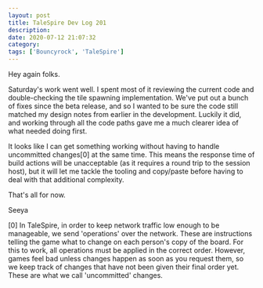 ```yaml
---
layout: post
title: TaleSpire Dev Log 201
description:
date: 2020-07-12 21:07:32
category:
tags: ['Bouncyrock', 'TaleSpire']
---
```


Hey again folks.

Saturday's work went well. I spent most of it reviewing the current code and double-checking the tile spawning implementation. We've put out a bunch of fixes since the beta release, and so I wanted to be sure the code still matched my design notes from earlier in the development. Luckily it did, and working through all the code paths gave me a much clearer idea of what needed doing first.

It looks like I can get something working without having to handle uncommitted changes[0] at the same time. This means the response time of build actions will be unacceptable (as it requires a round trip to the session host), but it will let me tackle the tooling and copy/paste before having to deal with that additional complexity.

That's all for now.

Seeya


[0] In TaleSpire, in order to keep network traffic low enough to be manageable, we send 'operations' over the network. These are instructions telling the game what to change on each person's copy of the board. For this to work, all operations must be applied in the correct order. However, games feel bad unless changes happen as soon as you request them, so we keep track of changes that have not been given their final order yet. These are what we call 'uncommitted' changes.
